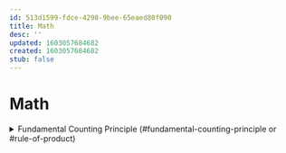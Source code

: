 ```yaml
---
id: 513d1599-fdce-4298-9bee-65eaed80f090
title: Math
desc: ''
updated: 1603057684682
created: 1603057684682
stub: false
---
```


# Math

<details><summary>
Fundamental Counting Principle (#fundamental-counting-principle or #rule-of-product)
</summary>
It's a rule used to count the total number of possible outcomes in a situation. It states that if there are nn ways of doing something, and mm ways of doing another thing after that, then there are n\times n × m ways to perform both of these actions. In other words, when choosing an option for n and an option for m, there are n\times n × m different ways to do both actions.

</details>


